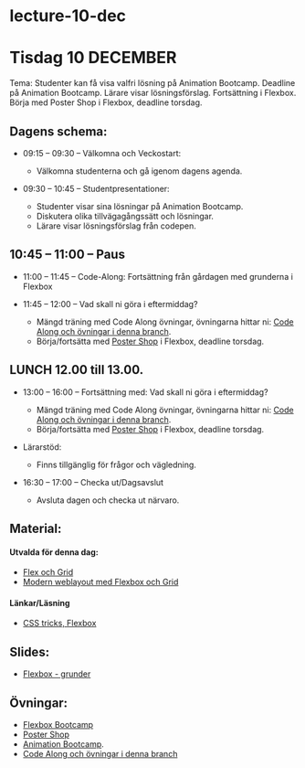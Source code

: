 # lecture-10-dec

# Tisdag 10 DECEMBER
Tema: Studenter kan få visa valfri lösning på Animation Bootcamp. Deadline på Animation Bootcamp. Lärare visar lösningsförslag. Fortsättning i Flexbox. Börja med Poster Shop i Flexbox, deadline torsdag.


## Dagens schema:

* 09:15 – 09:30 – Välkomna och Veckostart:
  - Välkomna studenterna och gå igenom dagens agenda.

* 09:30 – 10:45 – Studentpresentationer:
    - Studenter visar sina lösningar på Animation Bootcamp.
    - Diskutera olika tillvägagångssätt och lösningar.
    - Lärare visar lösningsförslag från codepen.
     
 ## 10:45 – 11:00 – Paus

* 11:00 – 11:45 – Code-Along: Fortsättning från gårdagen med grunderna i Flexbox

 * 11:45 – 12:00 – Vad skall ni göra i eftermiddag?
    - Mängd träning med Code Along övningar, övningarna hittar ni: [Code Along och övningar i denna branch](https://github.com/Lexicon-frontend-2024-2025/lecture-9-dec/tree/codeAlong-flexbox).
    - Börja/fortsätta med [Poster Shop](https://github.com/Lexicon-frontend-2024-2025/poster-shop) i Flexbox, deadline torsdag.

## LUNCH 12.00 till 13.00.

* 13:00 – 16:00 – Fortsättning med: Vad skall ni göra i eftermiddag?
     - Mängd träning med Code Along övningar, övningarna hittar ni: [Code Along och övningar i denna branch](https://github.com/Lexicon-frontend-2024-2025/lecture-9-dec/tree/codeAlong-flexbox).
    - Börja/fortsätta med [Poster Shop](https://github.com/Lexicon-frontend-2024-2025/poster-shop) i Flexbox, deadline torsdag.
      
 * Lärarstöd:
   - Finns tillgänglig för frågor och vägledning.

* 16:30 – 17:00 – Checka ut/Dagsavslut
  - Avsluta dagen och checka ut närvaro.


## Material:

#### Utvalda för denna dag:
* [Flex och Grid](https://app.pluralsight.com/ilx/video-courses/8931e14f-58e5-4a59-b8c1-d8d1ddfd3ba8/d2a4ec94-25d5-477c-8236-9060e8a41486/b01972be-21c7-4258-ab7b-fdfac3d0414b)
* [Modern weblayout med Flexbox och Grid](https://app.pluralsight.com/library/courses/modern-web-layout-flexbox-css-grid/table-of-contents)


#### Länkar/Läsning
* [CSS tricks, Flexbox](https://css-tricks.com/snippets/css/a-guide-to-flexbox/)


## Slides:
* [Flexbox - grunder](https://docs.google.com/presentation/d/1GGCqaeKRbkBI1ttC4JbrJ3pZbVvVhauoaF80y8cBcNo/edit#slide=id.p)


## Övningar: 
* [Flexbox Bootcamp](https://github.com/Lexicon-frontend-2024-2025/flexbox-bootcamp/)
* [Poster Shop](https://github.com/Lexicon-frontend-2024-2025/poster-shop)
* [Animation Bootcamp](https://github.com/Lexicon-frontend-2024-2025/animation-bootcamp).
* [Code Along och övningar i denna branch](https://github.com/Lexicon-frontend-2024-2025/lecture-9-dec/tree/codeAlong-flexbox)


